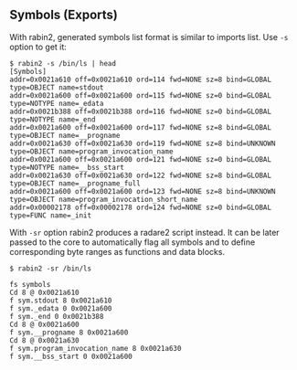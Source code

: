 ## Symbols (Exports)

With rabin2, generated symbols list format is similar to imports list. Use `-s` option to get it:

    $ rabin2 -s /bin/ls | head
    [Symbols]
    addr=0x0021a610 off=0x0021a610 ord=114 fwd=NONE sz=8 bind=GLOBAL type=OBJECT name=stdout
    addr=0x0021a600 off=0x0021a600 ord=115 fwd=NONE sz=0 bind=GLOBAL type=NOTYPE name=_edata
    addr=0x0021b388 off=0x0021b388 ord=116 fwd=NONE sz=0 bind=GLOBAL type=NOTYPE name=_end
    addr=0x0021a600 off=0x0021a600 ord=117 fwd=NONE sz=8 bind=GLOBAL type=OBJECT name=__progname
    addr=0x0021a630 off=0x0021a630 ord=119 fwd=NONE sz=8 bind=UNKNOWN type=OBJECT name=program_invocation_name
    addr=0x0021a600 off=0x0021a600 ord=121 fwd=NONE sz=0 bind=GLOBAL type=NOTYPE name=__bss_start
    addr=0x0021a630 off=0x0021a630 ord=122 fwd=NONE sz=8 bind=GLOBAL type=OBJECT name=__progname_full
    addr=0x0021a600 off=0x0021a600 ord=123 fwd=NONE sz=8 bind=UNKNOWN type=OBJECT name=program_invocation_short_name
    addr=0x00002178 off=0x00002178 ord=124 fwd=NONE sz=0 bind=GLOBAL type=FUNC name=_init

With `-sr` option rabin2 produces a radare2 script instead. It can be later passed to the core to automatically flag all symbols and to define corresponding byte ranges as functions and data blocks.
    
    $ rabin2 -sr /bin/ls
    
    fs symbols
    Cd 8 @ 0x0021a610
    f sym.stdout 8 0x0021a610
    f sym._edata 0 0x0021a600
    f sym._end 0 0x0021b388
    Cd 8 @ 0x0021a600
    f sym.__progname 8 0x0021a600
    Cd 8 @ 0x0021a630
    f sym.program_invocation_name 8 0x0021a630
    f sym.__bss_start 0 0x0021a600
